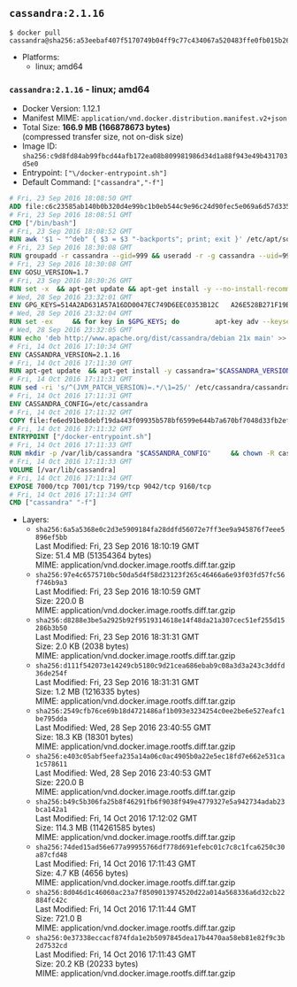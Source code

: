 ## `cassandra:2.1.16`

```console
$ docker pull cassandra@sha256:a53eebaf407f5170749b04ff9c77c434067a520483ffe0fb015b2644a075fdcb
```

-	Platforms:
	-	linux; amd64

### `cassandra:2.1.16` - linux; amd64

-	Docker Version: 1.12.1
-	Manifest MIME: `application/vnd.docker.distribution.manifest.v2+json`
-	Total Size: **166.9 MB (166878673 bytes)**  
	(compressed transfer size, not on-disk size)
-	Image ID: `sha256:c9d8fd84ab99fbcd44afb172ea08b809981986d34d1a88f943e49b431703d5e0`
-	Entrypoint: `["\/docker-entrypoint.sh"]`
-	Default Command: `["cassandra","-f"]`

```dockerfile
# Fri, 23 Sep 2016 18:08:50 GMT
ADD file:c6c23585ab140b0b320d4e99bc1b0eb544c9e96c24d90fec5e069a6d57d335ca in / 
# Fri, 23 Sep 2016 18:08:51 GMT
CMD ["/bin/bash"]
# Fri, 23 Sep 2016 18:08:52 GMT
RUN awk '$1 ~ "^deb" { $3 = $3 "-backports"; print; exit }' /etc/apt/sources.list > /etc/apt/sources.list.d/backports.list
# Fri, 23 Sep 2016 18:30:08 GMT
RUN groupadd -r cassandra --gid=999 && useradd -r -g cassandra --uid=999 cassandra
# Fri, 23 Sep 2016 18:30:08 GMT
ENV GOSU_VERSION=1.7
# Fri, 23 Sep 2016 18:30:26 GMT
RUN set -x 	&& apt-get update && apt-get install -y --no-install-recommends ca-certificates wget && rm -rf /var/lib/apt/lists/* 	&& wget -O /usr/local/bin/gosu "https://github.com/tianon/gosu/releases/download/$GOSU_VERSION/gosu-$(dpkg --print-architecture)" 	&& wget -O /usr/local/bin/gosu.asc "https://github.com/tianon/gosu/releases/download/$GOSU_VERSION/gosu-$(dpkg --print-architecture).asc" 	&& export GNUPGHOME="$(mktemp -d)" 	&& gpg --keyserver ha.pool.sks-keyservers.net --recv-keys B42F6819007F00F88E364FD4036A9C25BF357DD4 	&& gpg --batch --verify /usr/local/bin/gosu.asc /usr/local/bin/gosu 	&& rm -r "$GNUPGHOME" /usr/local/bin/gosu.asc 	&& chmod +x /usr/local/bin/gosu 	&& gosu nobody true 	&& apt-get purge -y --auto-remove ca-certificates wget
# Wed, 28 Sep 2016 23:32:01 GMT
ENV GPG_KEYS=514A2AD631A57A16DD0047EC749D6EEC0353B12C 	A26E528B271F19B9E5D8E19EA278B781FE4B2BDA
# Wed, 28 Sep 2016 23:32:04 GMT
RUN set -ex 	&& for key in $GPG_KEYS; do 		apt-key adv --keyserver ha.pool.sks-keyservers.net --recv-keys "$key"; 	done
# Wed, 28 Sep 2016 23:32:05 GMT
RUN echo 'deb http://www.apache.org/dist/cassandra/debian 21x main' >> /etc/apt/sources.list.d/cassandra.list
# Fri, 14 Oct 2016 17:10:34 GMT
ENV CASSANDRA_VERSION=2.1.16
# Fri, 14 Oct 2016 17:11:30 GMT
RUN apt-get update 	&& apt-get install -y cassandra="$CASSANDRA_VERSION" 	&& rm -rf /var/lib/apt/lists/*
# Fri, 14 Oct 2016 17:11:31 GMT
RUN sed -ri 's/^(JVM_PATCH_VERSION)=.*/\1=25/' /etc/cassandra/cassandra-env.sh
# Fri, 14 Oct 2016 17:11:31 GMT
ENV CASSANDRA_CONFIG=/etc/cassandra
# Fri, 14 Oct 2016 17:11:32 GMT
COPY file:fe6ed91be8debf19da443f09935b578bf6599e644b7a670bf7048d33fb2efa9e in /docker-entrypoint.sh 
# Fri, 14 Oct 2016 17:11:32 GMT
ENTRYPOINT ["/docker-entrypoint.sh"]
# Fri, 14 Oct 2016 17:11:33 GMT
RUN mkdir -p /var/lib/cassandra "$CASSANDRA_CONFIG" 	&& chown -R cassandra:cassandra /var/lib/cassandra "$CASSANDRA_CONFIG" 	&& chmod 777 /var/lib/cassandra "$CASSANDRA_CONFIG"
# Fri, 14 Oct 2016 17:11:33 GMT
VOLUME [/var/lib/cassandra]
# Fri, 14 Oct 2016 17:11:34 GMT
EXPOSE 7000/tcp 7001/tcp 7199/tcp 9042/tcp 9160/tcp
# Fri, 14 Oct 2016 17:11:34 GMT
CMD ["cassandra" "-f"]
```

-	Layers:
	-	`sha256:6a5a5368e0c2d3e5909184fa28ddfd56072e7ff3ee9a945876f7eee5896ef5bb`  
		Last Modified: Fri, 23 Sep 2016 18:10:19 GMT  
		Size: 51.4 MB (51354364 bytes)  
		MIME: application/vnd.docker.image.rootfs.diff.tar.gzip
	-	`sha256:97e4c6575710bc50da5d4f58d23123f265c46466a6e93f03fd57fc56f746b9a3`  
		Last Modified: Fri, 23 Sep 2016 18:10:59 GMT  
		Size: 220.0 B  
		MIME: application/vnd.docker.image.rootfs.diff.tar.gzip
	-	`sha256:d8288e3be5a2925b92f9519314618e14f48da21a307cec51ef255d15286b3b50`  
		Last Modified: Fri, 23 Sep 2016 18:31:31 GMT  
		Size: 2.0 KB (2038 bytes)  
		MIME: application/vnd.docker.image.rootfs.diff.tar.gzip
	-	`sha256:d111f542073e14249cb5180c9d21cea686ebab9c08a3d3a243c3ddfd36de254f`  
		Last Modified: Fri, 23 Sep 2016 18:31:31 GMT  
		Size: 1.2 MB (1216335 bytes)  
		MIME: application/vnd.docker.image.rootfs.diff.tar.gzip
	-	`sha256:2549cfb76ce69b18d4721486af1b093e3234254c0ee2be6e527eafc1be795dda`  
		Last Modified: Wed, 28 Sep 2016 23:40:55 GMT  
		Size: 18.3 KB (18301 bytes)  
		MIME: application/vnd.docker.image.rootfs.diff.tar.gzip
	-	`sha256:e403c05abf5eefa235a14a06c0ac4905b0a22e5ec18fd7e662e531ca1c578611`  
		Last Modified: Wed, 28 Sep 2016 23:40:53 GMT  
		Size: 220.0 B  
		MIME: application/vnd.docker.image.rootfs.diff.tar.gzip
	-	`sha256:b49c5b306fa25b8f46291fb6f9038f949e4779327e5a942734adab23bca142a1`  
		Last Modified: Fri, 14 Oct 2016 17:12:02 GMT  
		Size: 114.3 MB (114261585 bytes)  
		MIME: application/vnd.docker.image.rootfs.diff.tar.gzip
	-	`sha256:74ded15ad56e677a99955766df778d691efebc01c7c8c1fca6250c30a87cfd48`  
		Last Modified: Fri, 14 Oct 2016 17:11:43 GMT  
		Size: 4.7 KB (4656 bytes)  
		MIME: application/vnd.docker.image.rootfs.diff.tar.gzip
	-	`sha256:8d046d1c46060ac23a7f8509013974520d22a014a568336a6d32cb22884fc42c`  
		Last Modified: Fri, 14 Oct 2016 17:11:44 GMT  
		Size: 721.0 B  
		MIME: application/vnd.docker.image.rootfs.diff.tar.gzip
	-	`sha256:0e37338eccacf874fda1e2b5097845dea17b4470aa58eb81e82f9c3b2d7532cd`  
		Last Modified: Fri, 14 Oct 2016 17:11:43 GMT  
		Size: 20.2 KB (20233 bytes)  
		MIME: application/vnd.docker.image.rootfs.diff.tar.gzip
